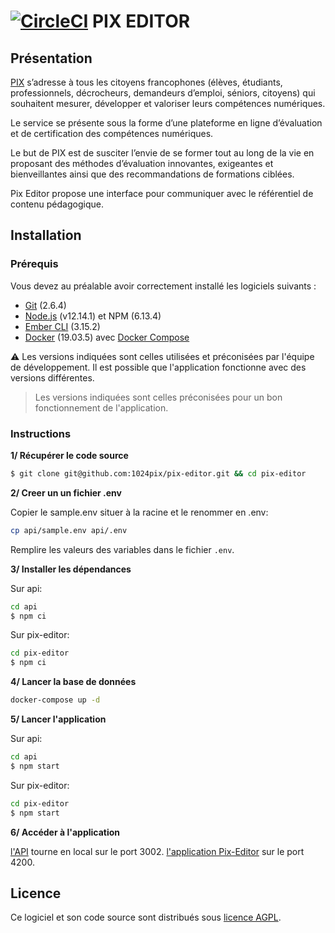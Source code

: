 [![CircleCI](https://circleci.com/gh/1024pix/pix/tree/dev.svg?style=shield&circle-token=:circle-token)](https://circleci.com/gh/1024pix/pix) PIX EDITOR
===

Présentation
------------

[PIX](https://pix.fr) s’adresse à tous les citoyens francophones (élèves, étudiants, professionnels, décrocheurs, demandeurs d’emploi, séniors, citoyens) qui souhaitent mesurer, développer et valoriser leurs compétences numériques.

Le service se présente sous la forme d’une plateforme en ligne d’évaluation et de certification des compétences numériques.

Le but de PIX est de susciter l’envie de se former tout au long de la vie en proposant des méthodes d’évaluation innovantes, exigeantes et bienveillantes ainsi que des recommandations de formations ciblées.

Pix Editor propose une interface pour communiquer avec le référentiel de contenu pédagogique.

Installation
------------

### Prérequis

Vous devez au préalable avoir correctement installé les logiciels suivants :

* [Git](http://git-scm.com/) (2.6.4)
* [Node.js](http://nodejs.org/) (v12.14.1) et NPM (6.13.4)
* [Ember CLI](http://ember-cli.com/) (3.15.2)
* [Docker](https://docs.docker.com/get-started/) (19.03.5) avec [Docker Compose](https://docs.docker.com/compose/install/)

⚠️ Les versions indiquées sont celles utilisées et préconisées par l'équipe de développement. Il est possible que l'application fonctionne avec des versions différentes.

> Les versions indiquées sont celles préconisées pour un bon fonctionnement de l'application.

### Instructions

**1/ Récupérer le code source**

```bash
$ git clone git@github.com:1024pix/pix-editor.git && cd pix-editor
```

**2/ Creer un un fichier .env**

Copier le sample.env situer à la racine et le renommer en .env:
```bash
cp api/sample.env api/.env
```
Remplire les valeurs des variables dans le fichier `.env`.

**3/ Installer les dépendances**

Sur api:
```bash
cd api
$ npm ci
```

Sur pix-editor:
```bash
cd pix-editor
$ npm ci
```

**4/ Lancer la base de données**

```bash
docker-compose up -d
```

**5/ Lancer l'application**

Sur api:
```bash
cd api
$ npm start
```

Sur pix-editor:
```bash
cd pix-editor
$ npm start
```

**6/ Accéder à l'application**

[l'API](http://localhost:3002) tourne en local sur le port 3002.
[l'application Pix-Editor](http://localhost:4200) sur le port 4200.


Licence
-------

Ce logiciel et son code source sont distribués sous [licence AGPL](https://www.gnu.org/licenses/why-affero-gpl.fr.html).

